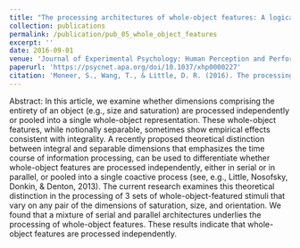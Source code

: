 ```yaml
---
title: "The processing architectures of whole-object features: A logical-rules approach"
collection: publications
permalink: /publication/pub_05_whole_object_features
excerpt: ''
date: 2016-09-01
venue: 'Journal of Experimental Psychology: Human Perception and Performance'
paperurl: 'https://psycnet.apa.org/doi/10.1037/xhp0000227'
citation: 'Moneer, S., Wang, T., & Little, D. R. (2016). The processing architectures of whole-object features: A logical-rules approach. <i>Journal of Experimental Psychology: Human Perception and Performance, 42(9)</i>, 1443–1465.'
---
```


Abstract:
In this article, we examine whether dimensions comprising the entirety of an object (e.g., size and saturation) are processed independently or pooled into a single whole-object representation. These whole-object features, while notionally separable, sometimes show empirical effects consistent with integrality. A recently proposed theoretical distinction between integral and separable dimensions that emphasizes the time course of information processing, can be used to differentiate whether whole-object features are processed independently, either in serial or in parallel, or pooled into a single coactive process (see, e.g., Little, Nosofsky, Donkin, & Denton, 2013). The current research examines this theoretical distinction in the processing of 3 sets of whole-object-featured stimuli that vary on any pair of the dimensions of saturation, size, and orientation. We found that a mixture of serial and parallel architectures underlies the processing of whole-object features. These results indicate that whole-object features are processed independently.